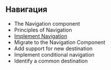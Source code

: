 ## Навигация

-   The Navigation component
-   Principles of Navigation
-   [Implement Navigation](/navigation-implementing.md)
-   Migrate to the Navigation Component
-   Add support for new destination
-   Implement conditional navigation
-   Identify a common destination
